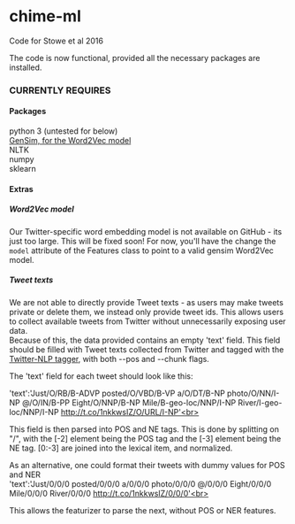 # chime-ml
Code for Stowe et al 2016

The code is now functional, provided all the necessary packages are installed.

<h3>CURRENTLY REQUIRES</h3>
<h4>Packages</h4>
python 3 (untested for below)<br>
<a href="https://radimrehurek.com/gensim/">GenSim, for the Word2Vec model</a><br>
NLTK<br>
numpy<br>
sklearn<br>

<h4>Extras</h4>
<h5>Word2Vec model</h5>
Our Twitter-specific word embedding model is not available on GitHub - its just too large. This will be fixed soon! For now, you'll have the change the <code>model</code> attribute of the Features class to point to a valid gensim Word2Vec model.
<br>
<h5>Tweet texts</h5>
We are not able to directly provide Tweet texts - as users may make tweets private or delete them, we instead only provide tweet ids. This allows users to collect available tweets from Twitter without unnecessarily exposing user data.
<br>
Because of this, the data provided contains an empty 'text' field. This field should be filled with Tweet texts collected from Twitter and tagged with the <a href="https://github.com/aritter/twitter_nlp">Twitter-NLP tagger</a>, with both --pos and --chunk flags. <br>

The 'text' field for each tweet should look like this:<br>

'text':'Just/O/RB/B-ADVP posted/O/VBD/B-VP a/O/DT/B-NP photo/O/NN/I-NP @/O/IN/B-PP Eight/O/NNP/B-NP Mile/B-geo-loc/NNP/I-NP River/I-geo-loc/NNP/I-NP http://t.co/1nkkwsIZ/O/URL/I-NP'<br>

This field is then parsed into POS and NE tags. This is done by splitting on "/", with the [-2] element being the POS tag and the [-3] element being the NE tag. [0:-3] are joined into the lexical item, and normalized.<br>

As an alternative, one could format their tweets with dummy values for POS and NER <br>
'text':'Just/0/0/0 posted/0/0/0 a/0/0/0 photo/0/0/0 @/0/0/0 Eight/0/0/0 Mile/0/0/0 River/0/0/0 http://t.co/1nkkwsIZ/0/0/0'<br>

This allows the featurizer to parse the next, without POS or NER features.

